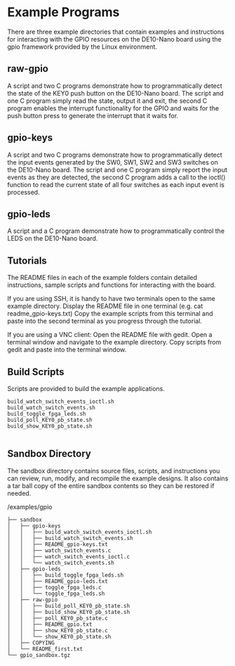 # Example Programs
There are three example directories that contain examples and instructions for interacting with the GPIO resources on the DE10-Nano board using the gpio framework provided by the Linux environment.
 
## raw-gpio
 
A script and two C programs demonstrate how to programmatically detect the state of the KEY0 push button on the DE10-Nano board.  The script and one C program simply read the state, output it and exit, the second C program enables the interrupt functionality for the GPIO and waits for the push button press to generate the interrupt that it waits for.
 
## gpio-keys
 
A script and two C programs demonstrate how to programmatically detect the input events generated by the SW0, SW1, SW2 and SW3 switches on the DE10-Nano board. The script and one C program simply report the input events as they are detected, the second C program adds a call to the ioctl() function to read the current state of all four switches as each input event is processed.
 
## gpio-leds
 
A script and a C program demonstrate how to programmatically control the LEDS on the DE10-Nano board.
 
 
## Tutorials
 
The README files in each of the example folders contain detailed instructions, sample scripts and functions for interacting with the board.
 
If you are using SSH, it is handy to have two terminals open to the same example directory.
Display the README file in one terminal (e.g. cat readme_gpio-keys.txt)
Copy the example scripts from this terminal and paste into the second terminal as you progress through the tutorial.
 
If you are using a VNC client:
Open the README file with gedit.
Open a terminal window and navigate to the example directory.
Copy scripts from gedit and paste into the terminal window.
 
 
## Build Scripts
Scripts are provided to build the example applications.

``` 
build_watch_switch_events_ioctl.sh
build_watch_switch_events.sh
build_toggle_fpga_leds.sh
build_poll_KEY0_pb_state.sh
build_show_KEY0_pb_state.sh
 
```
## Sandbox Directory
The sandbox directory contains source files, scripts, and instructions you can review, run, modify, and recompile the example designs. It also contains a tar ball copy of the entire sandbox contents so they can be restored if needed.
 
/examples/gpio
```
├── sandbox
│   ├── gpio-keys
│   │   ├── build_watch_switch_events_ioctl.sh
│   │   ├── build_watch_switch_events.sh
│   │   ├── README_gpio-keys.txt
│   │   ├── watch_switch_events.c
│   │   ├── watch_switch_events_ioctl.c
│   │   └── watch_switch_events.sh
│   ├── gpio-leds
│   │   ├── build_toggle_fpga_leds.sh
│   │   ├── README_gpio-leds.txt
│   │   ├── toggle_fpga_leds.c
│   │   └── toggle_fpga_leds.sh
│   ├── raw-gpio
│   │   ├── build_poll_KEY0_pb_state.sh
│   │   ├── build_show_KEY0_pb_state.sh
│   │   ├── poll_KEY0_pb_state.c
│   │   ├── README_gpio.txt
│   │   ├── show_KEY0_pb_state.c
│   │   └── show_KEY0_pb_state.sh
│   ├── COPYING
│   └── README_first.txt
└── gpio_sandbox.tgz
 ```